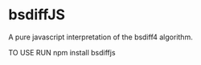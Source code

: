 # bsdiffJS
A pure javascript interpretation of the bsdiff4 algorithm.

TO USE RUN
npm install bsdiffjs
